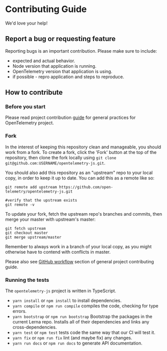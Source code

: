 # Contributing Guide

We'd love your help!

## Report a bug or requesting feature

Reporting bugs is an important contribution. Please make sure to include:

- expected and actual behavior.
- Node version that application is running.
- OpenTelemetry version that application is using.
- if possible - repro application and steps to reproduce.

## How to contribute

### Before you start

Please read project contribution
[guide](https://github.com/open-telemetry/community/blob/master/CONTRIBUTING.md)
for general practices for OpenTelemetry project.

### Fork

In the interest of keeping this repository clean and manageable, you should work from a fork. To create a fork, click the 'Fork' button at the top of the repository, then clone the fork locally using `git clone git@github.com:USERNAME/opentelemetry-js.git`.

You should also add this repository as an "upstream" repo to your local copy, in order to keep it up to date. You can add this as a remote like so:
```
git remote add upstream https://github.com/open-telemetry/opentelemetry-js.git

#verify that the upstream exists
git remote -v
```

To update your fork, fetch the upstream repo's branches and commits, then merge your master with upstream's master:
```
git fetch upstream
git checkout master
git merge upstream/master
```

Remember to always work in a branch of your local copy, as you might otherwise have to contend with conflicts in master.

Please also see [GitHub workflow](https://github.com/open-telemetry/community/blob/master/CONTRIBUTING.md#github-workflow) section of general project contributing guide.

### Running the tests

The `opentelemetry-js` project is written in TypeScript.

- `yarn install` or `npm install` to install dependencies.
- `yarn compile` or `npm run compile` compiles the code, checking for type errors.
- `yarn bootstrap` or `npm run bootstrap` Bootstrap the packages in the current Lerna repo. Installs all of their dependencies and links any cross-dependencies.
- `yarn test` or `npm test` tests code the same way that our CI will test it.
- `yarn fix` or `npm run fix` lint (and maybe fix) any changes.
- `yarn run docs` or `npm run docs` to generate API documentation.
